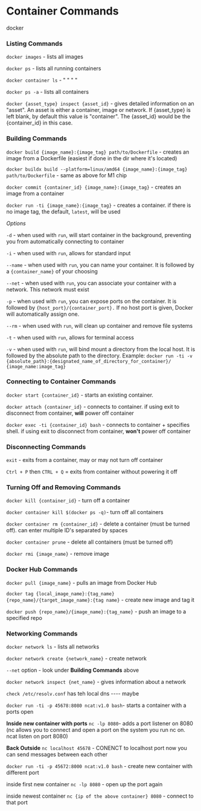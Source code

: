 # Container Commands

docker

### Listing Commands
`docker images` - lists all images

`docker ps` - lists all running containers

`docker container ls` - " " " "

`docker ps -a` - lists all containers

`docker {asset_type} inspect {asset_id}` - gives detailed information on an "asset". An asset is either a container, image or network. If {asset_type} is left blank, by default this value is "container". The {asset_id} would be the {container_id} in this case.

### Building Commands
`docker build {image_name}:{image_tag} path/to/Dockerfile` - creates an image from a Dockerfile (easiest if done in the dir where it's located)

`docker buildx build --platform=linux/amd64 {image_name}:{image_tag} path/to/Dockerfile` - same as above for M1 chip

`docker commit {container_id} {image_name}:{image_tag}` - creates an image from a container

`docker run -ti {image_name}:{image_tag}` - creates a container. if there is no image tag, the default, `latest`, will be used

*Options*

`-d` - when used with `run`, will start container in the background, preventing you from automatically connecting to container

`-i` - when used with `run`, allows for standard input

`--name` - when used with `run`, you can name your container. It is followed by a `{container_name}` of your choosing

`--net` - when used with `run`, you can associate your container with a network. This network must exist

`-p` - when used with `run`, you can expose ports on the container. It is followed by `{host_port}/{container_port}.` If no host port is given, Docker will automatically assign one.

`--rm` - when used with `run`, will clean up container and remove file systems

`-t` - when used with `run`, allows for terminal access

`-v` - when used with `run`, will bind mount a directory from the local host. It is followed by the absolute path to the directory. Example: `docker run -ti -v {absolute_path}:{designated_name_of_directory_for_container}/ {image_name:image_tag}`

### Connecting to Container Commands
`docker start {container_id}` - starts an existing container. 

`docker attach {container_id}` - connects to container. if using exit to disconnect from container, **will** power off container

`docker exec -ti {container_id} bash` - connects to container + specifies shell. if using exit to disconnect from container, **won't** power off container

### Disconnecting Commands
`exit` - exits from a container, may or may not turn off container

`Ctrl + P` then `CTRL + Q` = exits from container without powering it off

### Turning Off and Removing Commands
`docker kill {container_id}` - turn off a container

`docker container kill $(docker ps -q)`- turn off all containers

`docker container rm {container_id}` - delete a container (must be turned off). can enter multiple ID's separated by spaces

`docker container prune` - delete all containers (must be turned off)

`docker rmi {image_name}` - remove image

### Docker Hub Commands
`docker pull {image_name}` - pulls an image from Docker Hub

`docker tag {local_image_name}:{tag_name} {repo_name}/{target_image_name}:{tag name}` - create new image and tag it

`docker push {repo_name}/{image_name}:{tag_name}` - push an image to a specified repo

### Networking Commands
`docker network ls` - lists all networks

`docker network create {network_name}` - create network

`--net` option - look under **Building Commands** above

`docker network inspect {net_name}` - gives information about a network

`check /etc/resolv.conf` has teh local dns ---- maybe

`docker run -ti -p 45678:8080 ncat:v1.0 bash`- starts a container with a ports open


**Inside new container with ports**
`nc -lp 8080`- adds a port listener on 8080 (nc allows you to connect and open a port on the system you run nc on. ncat listen on port 8080)

**Back Outside**
`nc localhost 45678` - CONENCT to localhost port now you can send messages between each other

`docker run -ti -p 45672:8000 ncat:v1.0 bash` - create new container with different port

inside first new container
`nc -lp 8080` - open up the port again

inside newest container
`nc {ip of the above container} 8080` - connect to that port
